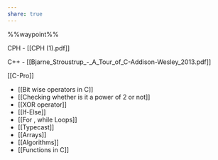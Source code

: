 ```yaml
---
share: true
---
```


%%waypoint%%




CPH - [[CPH (1).pdf]]


C++ - [[Bjarne_Stroustrup_-_A_Tour_of_C-Addison-Wesley_2013.pdf]]


[[C-Pro]]

- [[Bit wise operators in C]]
- [[Checking whether is it a power of 2 or not]]
- [[XOR operator]]
- [[If-Else]]
- [[For , while Loops]]
- [[Typecast]]
- [[Arrays]]
- [[Algorithms]]
- [[Functions in C]]



